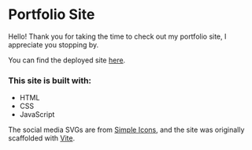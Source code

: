 # Portfolio Site

Hello! Thank you for taking the time to check out my portfolio site, I appreciate
you stopping by. 

You can find the deployed site [here](http://morganwilliamson.me/portfolio/).

### This site is built with:

- HTML
- CSS
- JavaScript

The social media SVGs are from [Simple Icons](https://simpleicons.org/), and the site was originally scaffolded with [Vite](https://vitejs.dev/).
